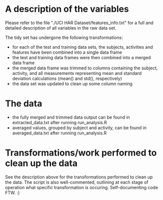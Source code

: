 A description of the variables
====================
Please refer to the file "./UCI HAR Dataset/features_info.txt" for a full and detailed description of all variables in the raw data set. 

The tidy set has undergone the following transformations:
- for each of the test and training data sets, the subjects, activities and features have been combined into a single data frame
- the test and training data frames were then combined into a merged data frame
- the merged data frame was trimmed to columns containing the subject, activity, and all measurements representing mean and standard deviation calculations (mean() and std(), respectively)
- the data set was updated to clean up some column naming


The data
====================
- the fully merged and trimmed data output can be found in extracted_data.txt after running run_analysis.R
- averaged values, grouped by subject and activity, can be found in averaged_data.txt after running run_analysis.R


Transformations/work performed to clean up the data
====================
See the description above for the transformations performed to clean up the data. The script is also well-commented, outlining at each stage of operation what specific transformation is occuring. Self-documenting code FTW. :) 